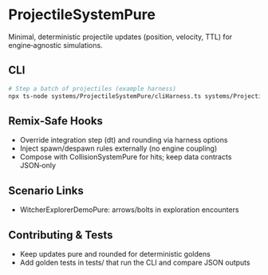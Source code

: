 # ProjectileSystemPure

Minimal, deterministic projectile updates (position, velocity, TTL) for engine‑agnostic simulations.

## CLI
```bash
# Step a batch of projectiles (example harness)
npx ts-node systems/ProjectileSystemPure/cliHarness.ts systems/ProjectileSystemPure/fixtures/projectiles.json
```

## Remix‑Safe Hooks
- Override integration step (dt) and rounding via harness options
- Inject spawn/despawn rules externally (no engine coupling)
- Compose with CollisionSystemPure for hits; keep data contracts JSON‑only

## Scenario Links
- WitcherExplorerDemoPure: arrows/bolts in exploration encounters

## Contributing & Tests
- Keep updates pure and rounded for deterministic goldens
- Add golden tests in tests/ that run the CLI and compare JSON outputs